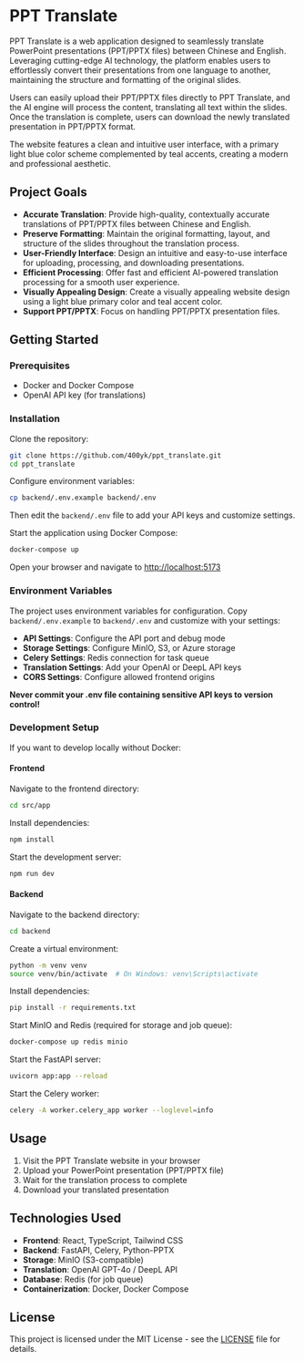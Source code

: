 # PPT Translate

PPT Translate is a web application designed to seamlessly translate PowerPoint presentations (PPT/PPTX files) between Chinese and English. Leveraging cutting-edge AI technology, the platform enables users to effortlessly convert their presentations from one language to another, maintaining the structure and formatting of the original slides.

Users can easily upload their PPT/PPTX files directly to PPT Translate, and the AI engine will process the content, translating all text within the slides. Once the translation is complete, users can download the newly translated presentation in PPT/PPTX format.

The website features a clean and intuitive user interface, with a primary light blue color scheme complemented by teal accents, creating a modern and professional aesthetic.

## Project Goals

- **Accurate Translation**: Provide high-quality, contextually accurate translations of PPT/PPTX files between Chinese and English.
- **Preserve Formatting**: Maintain the original formatting, layout, and structure of the slides throughout the translation process.
- **User-Friendly Interface**: Design an intuitive and easy-to-use interface for uploading, processing, and downloading presentations.
- **Efficient Processing**: Offer fast and efficient AI-powered translation processing for a smooth user experience.
- **Visually Appealing Design**: Create a visually appealing website design using a light blue primary color and teal accent color.
- **Support PPT/PPTX**: Focus on handling PPT/PPTX presentation files.

## Getting Started

### Prerequisites
- Docker and Docker Compose
- OpenAI API key (for translations)

### Installation
Clone the repository:

```bash
git clone https://github.com/400yk/ppt_translate.git
cd ppt_translate
```

Configure environment variables:

```bash
cp backend/.env.example backend/.env
```
Then edit the `backend/.env` file to add your API keys and customize settings.

Start the application using Docker Compose:

```bash
docker-compose up
```

Open your browser and navigate to [http://localhost:5173](http://localhost:5173)

### Environment Variables
The project uses environment variables for configuration. Copy `backend/.env.example` to `backend/.env` and customize with your settings:

- **API Settings**: Configure the API port and debug mode
- **Storage Settings**: Configure MinIO, S3, or Azure storage
- **Celery Settings**: Redis connection for task queue
- **Translation Settings**: Add your OpenAI or DeepL API keys
- **CORS Settings**: Configure allowed frontend origins

**Never commit your .env file containing sensitive API keys to version control!**

### Development Setup
If you want to develop locally without Docker:

#### Frontend
Navigate to the frontend directory:

```bash
cd src/app
```

Install dependencies:

```bash
npm install
```

Start the development server:

```bash
npm run dev
```

#### Backend
Navigate to the backend directory:

```bash
cd backend
```

Create a virtual environment:

```bash
python -m venv venv
source venv/bin/activate  # On Windows: venv\Scripts\activate
```

Install dependencies:

```bash
pip install -r requirements.txt
```

Start MinIO and Redis (required for storage and job queue):

```bash
docker-compose up redis minio
```

Start the FastAPI server:

```bash
uvicorn app:app --reload
```

Start the Celery worker:

```bash
celery -A worker.celery_app worker --loglevel=info
```

## Usage
1. Visit the PPT Translate website in your browser
2. Upload your PowerPoint presentation (PPT/PPTX file)
3. Wait for the translation process to complete
4. Download your translated presentation

## Technologies Used
- **Frontend**: React, TypeScript, Tailwind CSS
- **Backend**: FastAPI, Celery, Python-PPTX
- **Storage**: MinIO (S3-compatible)
- **Translation**: OpenAI GPT-4o / DeepL API
- **Database**: Redis (for job queue)
- **Containerization**: Docker, Docker Compose

## License

This project is licensed under the MIT License - see the [LICENSE](LICENSE) file for details.


